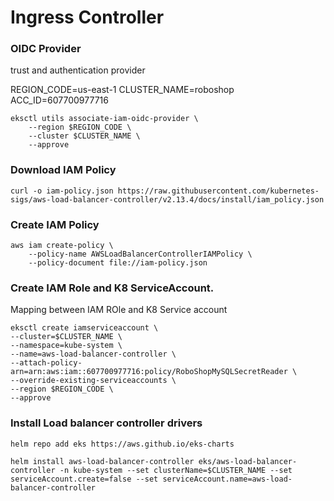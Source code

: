 # Ingress Controller

### OIDC Provider

trust and authentication 
provider

REGION_CODE=us-east-1 CLUSTER_NAME=roboshop
ACC_ID=607700977716
```
eksctl utils associate-iam-oidc-provider \
    --region $REGION_CODE \
    --cluster $CLUSTER_NAME \
    --approve
```

### Download IAM Policy

```
curl -o iam-policy.json https://raw.githubusercontent.com/kubernetes-sigs/aws-load-balancer-controller/v2.13.4/docs/install/iam_policy.json

```
### Create IAM Policy

```
aws iam create-policy \
    --policy-name AWSLoadBalancerControllerIAMPolicy \
    --policy-document file://iam-policy.json

```

### Create IAM Role and K8 ServiceAccount.
Mapping between IAM ROle and K8 Service account

```
eksctl create iamserviceaccount \
--cluster=$CLUSTER_NAME \
--namespace=kube-system \
--name=aws-load-balancer-controller \
--attach-policy-arn=arn:aws:iam::607700977716:policy/RoboShopMySQLSecretReader \
--override-existing-serviceaccounts \
--region $REGION_CODE \
--approve

```
### Install Load balancer controller drivers

```
helm repo add eks https://aws.github.io/eks-charts

```

```
helm install aws-load-balancer-controller eks/aws-load-balancer-controller -n kube-system --set clusterName=$CLUSTER_NAME --set serviceAccount.create=false --set serviceAccount.name=aws-load-balancer-controller

```